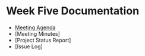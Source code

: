 # Week Five Documentation
- [Meeting Agenda](Meeting-Agenda-Week-5.pdf)
- [Meeting Minutes]
- [Project Status Report]
- [Issue Log]
